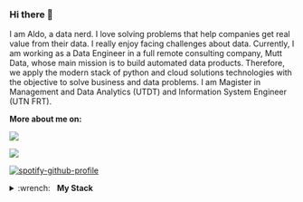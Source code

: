 ### Hi there 👋
I am Aldo, a data nerd. I love solving problems that help companies get real value from their data. I really enjoy facing challenges about data.
Currently, I am working as a Data Engineer in a full remote consulting company, Mutt Data, whose main mission is to build automated data products. Therefore, we apply the modern stack of python and cloud solutions technologies with the objective to solve business and data problems.
I am Magister in Management and Data Analytics (UTDT) and Information System Engineer (UTN FRT).

**More about me on:**

[<img src="https://img.shields.io/badge/linkedin-%230077B5.svg?&style=for-the-badge&logo=linkedin&logoColor=white"/>](https://www.linkedin.com/in/aldo-escobar-810a0598/)
<!-- [<img src="https://img.shields.io/badge/my_blog-%2312100E.svg?&style=for-the-badge&logo=medium&logoColor=white"/>](https://florianwilhelm.info/) -->
[<img src="https://img.shields.io/badge/twitter-%231DA1F2.svg?&style=for-the-badge&logo=twitter&logoColor=white"/>](https://twitter.com/AldoEscobarLVP)


[![spotify-github-profile](https://spotify-github-profile.vercel.app/api/view?uid=11100099447&cover_image=true&theme=default)](https://github.com/kittinan/spotify-github-profile)



<details>
	<summary>:wrench:&nbsp;&nbsp;&nbsp;<b>My Stack</b></summary>
	<br/>
 
![Python](https://img.shields.io/badge/-Python-05122A?style=flat&logo=python)&nbsp;
![SQL](https://img.shields.io/badge/-SQL-05122A?style=flat&logo=sql)&nbsp;
![Bash](https://img.shields.io/badge/-BASH-05122A?style=flat&logo=gnu-bash)&nbsp;
![Git](https://img.shields.io/badge/-GIT-05122A?style=flat&logo=git)&nbsp;
![PostgreSQL](https://img.shields.io/badge/PostgreSQL-05122A?style=flat&logo=postgresql)&nbsp;
![Scikit-Learn](https://img.shields.io/badge/-Scikit--Learn-05122A?style=flat&logo=scikit-learn&logoColor=F7931E)&nbsp;
![Spark](https://img.shields.io/badge/-Apache_Spark-05122A?style=flat&logo=apache-spark)&nbsp;
![Docker](https://img.shields.io/badge/-Docker-05122A?style=flat&logo=docker)&nbsp;
![Docker Compose](https://img.shields.io/badge/-Docker_Compose-05122A?style=flat&logo=docker-compose)&nbsp;
![Airflow](https://img.shields.io/badge/-Apache_Airflow-05122A?style=flat&logo=apache-airflow)&nbsp;
![MLflow](https://img.shields.io/badge/-MLflow-05122A?style=flat&logo=mlflow)&nbsp;
![AWS](https://img.shields.io/badge/-AWS-05122A?style=flat&logo=Amazon-AWS)&nbsp;
![Azure](https://img.shields.io/badge/-Azure-05122A?style=flat&logo=microsoft-azure)&nbsp;
![GIS](https://img.shields.io/badge/-GIS-05122A?style=flat&logo=gis)&nbsp;
![Superset](https://img.shields.io/badge/-Apache_Superset-05122A?style=flat&logo=apache-superset)&nbsp;
![Dash](https://img.shields.io/badge/Dash-05122A?style=flat&logo=Dash)&nbsp;
![Streamlit](https://img.shields.io/badge/Streamlit-05122A?style=flat&logo=Streamlit)&nbsp;
![GitHub Actions](https://img.shields.io/badge/Github_Actions-05122A?style=flat&logo=GitHub-Actions)&nbsp;
</details>

<!--
**aoelvp94/aoelvp94** is a ✨ _special_ ✨ repository because its `README.md` (this file) appears on your GitHub profile.

Here are some ideas to get you started:

- 🔭 I’m currently working on ...
- 🌱 I’m currently learning ...
- 👯 I’m looking to collaborate on ...
- 🤔 I’m looking for help with ...
- 💬 Ask me about ...
- 📫 How to reach me: ...
- 😄 Pronouns: ...
- ⚡ Fun fact: ...
-->
